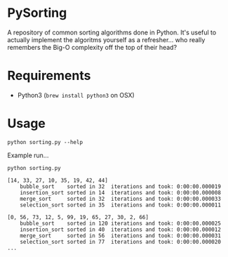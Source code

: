 # PySorting
A repository of common sorting algorithms done in Python.  It's useful to actually implement the algoritms yourself as a refresher... who really remembers the Big-O complexity off the top of their head?

# Requirements
* Python3 (`brew install python3` on OSX)

# Usage

`python sorting.py --help`

Example run...
```
python sorting.py

[14, 33, 27, 10, 35, 19, 42, 44]
    bubble_sort    sorted in 32  iterations and took: 0:00:00.000019
    insertion_sort sorted in 14  iterations and took: 0:00:00.000008
    merge_sort     sorted in 32  iterations and took: 0:00:00.000033
    selection_sort sorted in 35  iterations and took: 0:00:00.000011

[0, 56, 73, 12, 5, 99, 19, 65, 27, 30, 2, 66]
    bubble_sort    sorted in 120 iterations and took: 0:00:00.000025
    insertion_sort sorted in 40  iterations and took: 0:00:00.000012
    merge_sort     sorted in 56  iterations and took: 0:00:00.000031
    selection_sort sorted in 77  iterations and took: 0:00:00.000020
...
```
